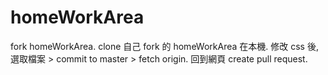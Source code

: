# homeWorkArea

fork homeWorkArea.
clone 自己 fork 的 homeWorkArea 在本機.
修改 css 後, 選取檔案 > commit to master > fetch origin.
回到網頁 create pull request.
